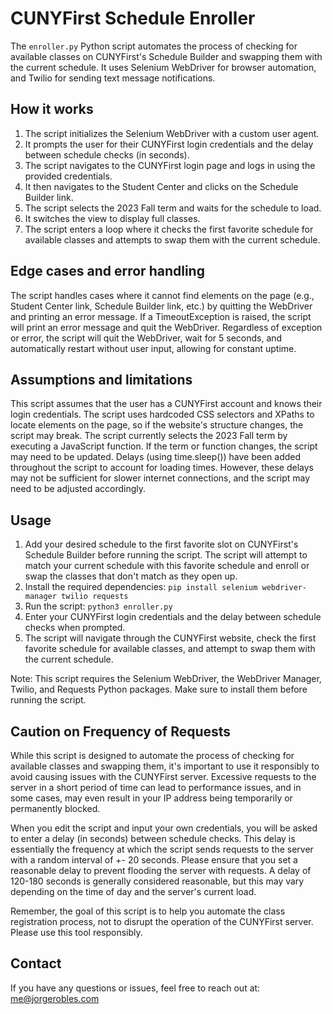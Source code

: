 # CUNYFirst Schedule Enroller

The `enroller.py` Python script automates the process of checking for available classes on CUNYFirst's Schedule Builder and swapping them with the current schedule. It uses Selenium WebDriver for browser automation, and Twilio for sending text message notifications.

## How it works

1. The script initializes the Selenium WebDriver with a custom user agent.
2. It prompts the user for their CUNYFirst login credentials and the delay between schedule checks (in seconds).
3. The script navigates to the CUNYFirst login page and logs in using the provided credentials.
4. It then navigates to the Student Center and clicks on the Schedule Builder link.
5. The script selects the 2023 Fall term and waits for the schedule to load.
6. It switches the view to display full classes.
7. The script enters a loop where it checks the first favorite schedule for available classes and attempts to swap them with the current schedule.

## Edge cases and error handling

The script handles cases where it cannot find elements on the page (e.g., Student Center link, Schedule Builder link, etc.) by quitting the WebDriver and printing an error message. If a TimeoutException is raised, the script will print an error message and quit the WebDriver. Regardless of exception or error, the script will quit the WebDriver, wait for 5 seconds, and automatically restart without user input, allowing for constant uptime.

## Assumptions and limitations

This script assumes that the user has a CUNYFirst account and knows their login credentials. The script uses hardcoded CSS selectors and XPaths to locate elements on the page, so if the website's structure changes, the script may break. The script currently selects the 2023 Fall term by executing a JavaScript function. If the term or function changes, the script may need to be updated. Delays (using time.sleep()) have been added throughout the script to account for loading times. However, these delays may not be sufficient for slower internet connections, and the script may need to be adjusted accordingly.

## Usage

1. Add your desired schedule to the first favorite slot on CUNYFirst's Schedule Builder before running the script. The script will attempt to match your current schedule with this favorite schedule and enroll or swap the classes that don't match as they open up.
2. Install the required dependencies: `pip install selenium webdriver-manager twilio requests`
3. Run the script: `python3 enroller.py`
4. Enter your CUNYFirst login credentials and the delay between schedule checks when prompted.
5. The script will navigate through the CUNYFirst website, check the first favorite schedule for available classes, and attempt to swap them with the current schedule.

Note: This script requires the Selenium WebDriver, the WebDriver Manager, Twilio, and Requests Python packages. Make sure to install them before running the script.

## Caution on Frequency of Requests

While this script is designed to automate the process of checking for available classes and swapping them, it's important to use it responsibly to avoid causing issues with the CUNYFirst server. Excessive requests to the server in a short period of time can lead to performance issues, and in some cases, may even result in your IP address being temporarily or permanently blocked.

When you edit the script and input your own credentials, you will be asked to enter a delay (in seconds) between schedule checks. This delay is essentially the frequency at which the script sends requests to the server with a random interval of +- 20 seconds.  Please ensure that you set a reasonable delay to prevent flooding the server with requests. A delay of 120-180 seconds is generally considered reasonable, but this may vary depending on the time of day and the server's current load.

Remember, the goal of this script is to help you automate the class registration process, not to disrupt the operation of the CUNYFirst server. Please use this tool responsibly.

## Contact

If you have any questions or issues, feel free to reach out at: [me@jorgerobles.com](mailto:me@jorgerobles.com)
